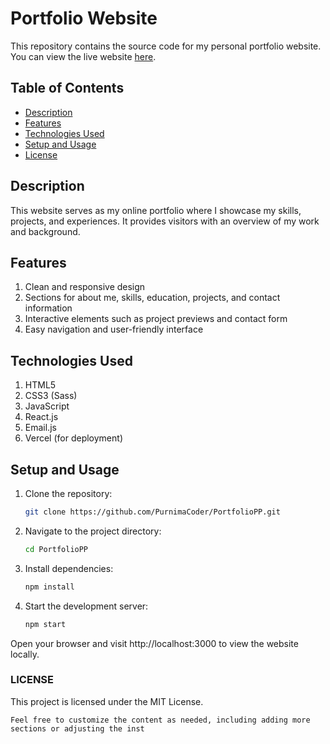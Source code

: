 # Portfolio Website 

This repository contains the source code for my personal portfolio website. You can view the live website [here](https://portfolio-purnima-panda.vercel.app/).

## Table of Contents

- [Description](#description)
- [Features](#features)
- [Technologies Used](#technologies-used)
- [Setup and Usage](#setup-and-usage)
- [License](#license)

## Description

This website serves as my online portfolio where I showcase my skills, projects, and experiences. It provides visitors with an overview of my work and background.

## Features

1. Clean and responsive design
2. Sections for about me, skills, education, projects, and contact information
3. Interactive elements such as project previews and contact form
4. Easy navigation and user-friendly interface

## Technologies Used

1. HTML5
2. CSS3 (Sass)
3. JavaScript
4. React.js
5. Email.js
6. Vercel (for deployment)

## Setup and Usage

1. Clone the repository:

   ```bash
   git clone https://github.com/PurnimaCoder/PortfolioPP.git

2. Navigate to the project directory:

   ```bash
   cd PortfolioPP

3. Install dependencies:

   ```bash
   npm install
   
5. Start the development server:

   ```bash
   npm start

  Open your browser and visit http://localhost:3000 to view the website locally.

### LICENSE

This project is licensed under the MIT License.

```vbnet
Feel free to customize the content as needed, including adding more sections or adjusting the inst
